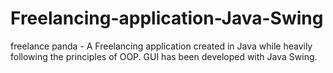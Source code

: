# Freelancing-application-Java-Swing
freelance panda - A Freelancing application created in Java while heavily following the principles of OOP. GUI has been developed with Java Swing.
